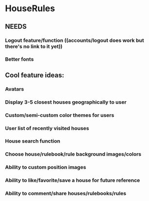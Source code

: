 # HouseRules

## NEEDS

### Logout feature/function ((accounts/logout does work but there's no link to it yet))
### Better fonts


## Cool feature ideas: 

### Avatars
### Display 3-5 closest houses geographically to user
### Custom/semi-custom color themes for users
### User list of recently visited houses
### House search function
### Choose house/rulebook/rule background images/colors
###		Ability to custom position images
### Ability to like/favorite/save a house for future reference
### Ability to comment/share houses/rulebooks/rules

